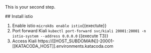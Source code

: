 This is your second step.

## Install istio

1. Enable istio `microk8s enable istio`{{exectute}}
1. Port forward Kiali `kubectl port-forward svc/kiali 20001:20001 -n istio-system --address 0.0.0.0` {{execute T3}}
1. Access Kiali https://[[HOST_SUBDOMAIN]]-20001-[[KATACODA_HOST]].environments.katacoda.com